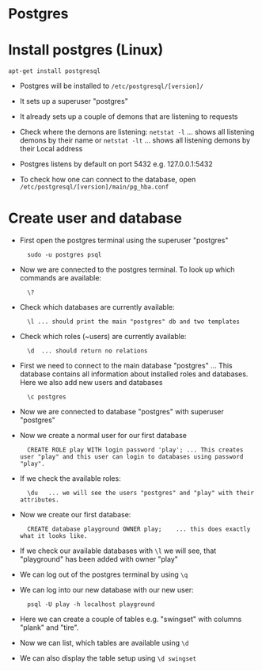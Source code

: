 Postgres
========


# Install postgres (Linux)

	apt-get install postgresql

- Postgres will be installed to `/etc/postgresql/[version]/`
- It sets up a superuser "postgres"
- It already sets up a couple of demons that are listening to requests
- Check where the demons are listening:
	    `netstat -l`    ... shows all listening demons by their name
    or
	    `netstat -lt`   ... shows all listening demons by their Local address

- Postgres listens by default on port 5432 e.g. 127.0.0.1:5432
- To check how one can connect to the database, open `/etc/postgresql/[version]/main/pg_hba.conf`


# Create user and database

- First open the postgres terminal using the superuser "postgres"

        sudo -u postgres psql
- Now we are connected to the postgres terminal. To look up which commands are available:

	    \?
- Check which databases are currently available:

        \l ... should print the main "postgres" db and two templates
- Check which roles (~users) are currently available:

	    \d  ... should return no relations
- First we need to connect to the main database "postgres" ... This database contains all information about installed roles and databases. Here we also add new users and databases

	    \c postgres
- Now we are connected to database "postgres" with superuser "postgres"
- Now we create a normal user for our first database

	    CREATE ROLE play WITH login password 'play'; ... This creates user "play" and this user can login to databases using password "play".
- If we check the available roles:

	    \du   ... we will see the users "postgres" and "play" with their attributes.
- Now we create our first database:

	    CREATE database playground OWNER play;    ... this does exactly what it looks like.
- If we check our available databases with `\l` we will see, that "playground" has been added with owner "play"
- We can log out of the postgres terminal by using `\q`

- We can log into our new database with our new user:

	    psql -U play -h localhost playground

- Here we can create a couple of tables e.g. "swingset" with columns "plank" and "tire".
- Now we can list, which tables are available using `\d`
- We can also display the table setup using `\d swingset`
